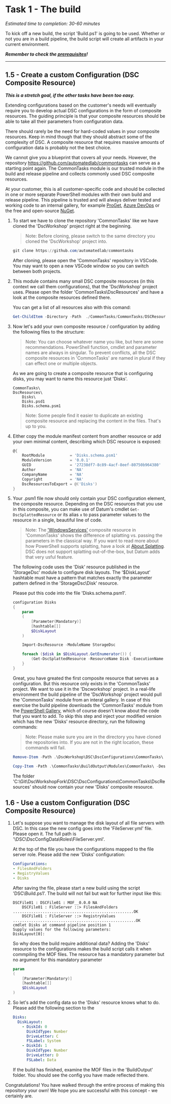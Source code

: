 # Task 1 - The build

*Estimated time to completion: 30-60 minutes*

To kick off a new build, the script 'Build.ps1' is going to be used. Whether or not you are in a build pipeline, the build script will create all artifacts in your current environment.

***Remember to check the [prerequisites](../CheckPrereq.ps1)!***

---

## 1.5 - Create a custom Configuration (DSC Composite Resource)

***This is a stretch goal, if the other tasks have been too easy.***

Extending configurations based on the customer's needs will eventually require you to develop actual DSC configurations in the form of composite resources. The guiding principle is that your composite resources should be able to take all their parameters from configuration data.

There should rarely be the need for hard-coded values in your composite resources. Keep in mind though that they should abstract some of the complexity of DSC. A composite resource that requires massive amounts of configuration data is probably not the best choice.

We cannot give you a blueprint that covers all your needs. However, the repository <https://github.com/automatedlab/commontasks> can serve as a starting point again. The CommonTasks module is our trusted module in the build and release pipeline and collects commonly used DSC composite resources.

At your customer, this is all customer-specific code and should be collected in one or more separate PowerShell modules with their own build and release pipeline. This pipeline is trusted and will always deliver tested and working code to an internal gallery, for example [ProGet](https://inedo.com/proget), [Azure DevOps](https://dev.azure.com) or the free and open-source [NuGet](https://nuget.org).

1. To start we have to clone the repository 'CommonTasks' like we have cloned the 'DscWorkshop' project right at the beginning.

    > Note: Before cloning, please switch to the same directory you cloned the 'DscWorkshop' project into.

    ```powershell
    git clone https://github.com/automatedlab/commontasks
    ```

    After cloning, please open the 'CommonTasks' repository in VSCode. You may want to open a new VSCode window so you can switch between both projects.

2. This module contains many small DSC composite resources (in this context we call them configurations), that the 'DscWorkshop' project uses. Please open the folder 'CommonTasks\DscResources' and have a look at the composite resources defined there.

    You can get a list of all resources also with this comand:

    ```powershell
    Get-ChildItem -Directory -Path  ./CommonTasks/CommonTasks/DSCResources
    ```

3. Now let's add your own composite resource / configuration by adding the following files to the structure:

    > Note: You can choose whatever name you like, but here are some recommendations. PowerShell function, cmdlet and parameter names are always in singular. To prevent conflicts, all the DSC composite resources in 'CommonTasks' are named in plural if they can effect one or multiple objects.

    As we are going to create a composite resource that is configuring disks, you may want to name this resource just 'Disks'.

    ```code
    CommonTasks\
    DscResources\
        Disks\
        Disks.psd1
        Disks.schema.psm1
    ```

    > Note: Some people find it easier to duplicate an existing composite resource and replacing the content in the files. That's up to you.

4. Either copy the module manifest content from another resource or add your own minimal content, describing which DSC resource is exposed:

    ```powershell
    @{
        RootModule           = 'Disks.schema.psm1'
        ModuleVersion        = '0.0.1'
        GUID                 = '27238df7-8c89-4acf-8eef-80750b964380'
        Author               = 'NA'
        CompanyName          = 'NA'
        Copyright            = 'NA'
        DscResourcesToExport = @('Disks')
    }
    ```

5. Your .psm1 file now should only contain your DSC configuration element, the composite resource. Depending on the DSC resources that you use in this composite, you can make use of Datum's cmdlet ```Get-DscSplattedResource``` or its alias ```x``` to pass parameter values to the resource in a single, beautiful line of code.

    > Note: The ['WindowsServices'](https://github.com/AutomatedLab/CommonTasks/blob/master/CommonTasks/DscResources/WindowsServices/WindowsServices.schema.psm1) composite resource in 'CommonTasks' shows the difference of splatting vs. passing the parameters in the classical way. If you want to read more about how PowerShell supports splatting, have a look at [About Splatting](https://docs.microsoft.com/en-us/powershell/module/microsoft.powershell.core/about/about_splatting?view=powershell-6). DSC does not support splatting out-of-the-box, but Datum adds that very usful feature.
   
    The following code uses the 'Disk' resource published in the 'StorageDsc' module to configure disk layouts. The '$DiskLayout' hashtable must have a pattern that matches exactly the parameter pattern defined in the 'StorageDsc\Disk' resource.

    Please put this code into the file 'Disks.schema.psm1'.

    ```powershell
    configuration Disks
    {
        param
        (
            [Parameter(Mandatory)]
            [hashtable[]]
            $DiskLayout
        )

        Import-DscResource -ModuleName StorageDsc

        foreach ($disk in $DiskLayout.GetEnumerator()) {
            (Get-DscSplattedResource -ResourceName Disk -ExecutionName $disk.DiskId -Properties $disk -NoInvoke).Invoke($disk)
        }
    }
    ```

    Great, you have greated the first composite resource that serves as a configuration. But this resource only exists in the 'CommonTasks' project. We want to use it in the 'Dscworkshop' project. In a real-life environment the build pipeline of the 'DscWorkshop' project would pull the 'CommonTasks' module from an interal gallery. In case of this exercise the build pipeline downloads the 'CommonTasks' module from the [PowerShell Gallery](https://www.powershellgallery.com/packages/CommonTasks), which of course doesn't know about the code that you want to add. To skip this step and inject your modified version which has the new 'Disks' resource directory, run the following commands:

    > Note: Please make sure you are in the directory you have cloned the repositories into. If you are not in the right location, these commands will fail.

    ```powershell
    Remove-Item -Path .\DscWorkshop\DSC\DscConfigurations\CommonTasks\ -Recurse -Force

    Copy-Item -Path .\CommonTasks\BuildOutput\Modules\CommonTasks\ -Destination .\DscWorkshop\DSC\DscConfigurations\ -Recurse
    ```
    The folder 'C:\Git\DscWorkshopFork\DSC\DscConfigurations\CommonTasks\DscResources' should now contain your new 'Disks' composite resource.


## 1.6 - Use a custom Configuration (DSC Composite Resource)
1. Let's suppose you want to manage the disk layout of all file servers with DSC. In this case the new config goes into the 'FileServer.yml' file. Please open it. The full path is '\DSC\DscConfigData\Roles\FileServer.yml'.

    At the top of the file you have the configurations mapped to the file server role. Please add the new 'Disks' configuration:

    ```yaml
    Configurations:
    - FilesAndFolders
    - RegistryValues
    - Disks
    ```

    After saving the file, please start a new build using the script 'DSC\Build.ps1'. The build will not fail but wait for further input like this:

    ```code
    DSCFile01 : DSCFile01 : MOF__0.0.0 NA
        DSCFile01 : FileServer ::> FilesAndFolders .....................................................OK
        DSCFile01 : FileServer ::> RegistryValues ......................................................OK
    cmdlet Disks at command pipeline position 1
    Supply values for the following parameters:
    DiskLayout[0]:
    ```

    So why does the build require additional data? Adding the 'Disks' resource to the configurations makes the build script calls it when commpiling the MOF files. The resource has a mandatory parameter but no argument for this mandatory parameter

    ```powershell
    param
    (
        [Parameter(Mandatory)]
        [hashtable[]]
        $DiskLayout
    )
    ```

2. So let's add the config data so the 'Disks' resource knows what to do. Please add the following section to the 

    ```yaml
    Disks:
      DiskLayout:
        - DiskId: 0
          DiskIdType: Number
          DriveLetter: C
          FSLabel: System
        - DiskId: 1
          DiskIdType: Number
          DriveLetter: D
          FSLabel: Data
    ```

    If the build has finished, examine the MOF files in the 'BuildOutput' folder. You should see the config you have made reflected there.

Congratulations! You have walked through the entire process of making this repository your own! We hope you are successful with this concept - we certainly are.
